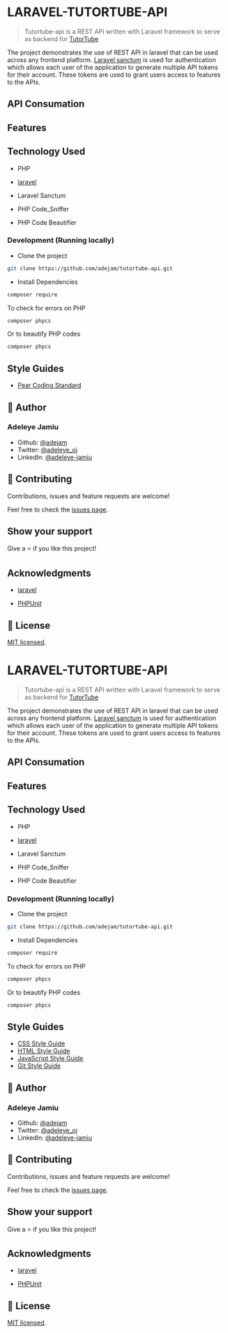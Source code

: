 # LARAVEL-TUTORTUBE-API

> Tutortube-api is a REST API written with Laravel framework to serve as backend for [TutorTube](https://github.com/adejam/tutortube)

The project demonstrates the use of REST API in laravel that can be used across any frontend platform. [Laravel sanctum](https://laravel.com/docs/8.x/sanctum) is used for authentication which allows each user of the application to generate multiple API tokens for their account. These tokens are used to grant users access to features to the APIs.

## API Consumation

## Features

## Technology Used

- PHP

- [laravel](https://laravel.com/)

- Laravel Sanctum

- PHP Code_Sniffer

- PHP Code Beautifier

### Development (Running locally)

-   Clone the project

```bash
git clone https://github.com/adejam/tutortube-api.git

```

-   Install Dependencies

```bash
composer require
```

To check for errors on PHP

```bash
composer phpcs
```

Or to beautify PHP codes

```bash
composer phpcs
```

## Style Guides

-   [Pear Coding Standard](https://pear.php.net/manual/en/standards.php)

## 👤 Author

### Adeleye Jamiu

-   Github: [@adejam](http://github.com/adejam)
-   Twitter: [@adeleye_oj](https://twitter.com/Adeleye_oj)
-   LinkedIn: [@adeleye-jamiu](https://linkedin.com/in/adeleye-jamiu)

## 🤝 Contributing

Contributions, issues and feature requests are welcome!

Feel free to check the [issues page](../../issues).

## Show your support

Give a ⭐️ if you like this project!

## Acknowledgments

-   [laravel](https://laravel.com/)

-   [PHPUnit](https://phpunit.de/)

## 📝 License

[MIT licensed](./LICENSE).
# LARAVEL-TUTORTUBE-API

> Tutortube-api is a REST API written with Laravel framework to serve as backend for [TutorTube](https://github.com/adejam/tutortube)

The project demonstrates the use of REST API in laravel that can be used across any frontend platform. [Laravel sanctum](https://laravel.com/docs/8.x/sanctum) is used for authentication which allows each user of the application to generate multiple API tokens for their account. These tokens are used to grant users access to features to the APIs.

## API Consumation

## Features

## Technology Used

- PHP

- [laravel](https://laravel.com/)

- Laravel Sanctum

- PHP Code_Sniffer

- PHP Code Beautifier

### Development (Running locally)

-   Clone the project

```bash
git clone https://github.com/adejam/tutortube-api.git

```

-   Install Dependencies

```bash
composer require
```

To check for errors on PHP

```bash
composer phpcs
```

Or to beautify PHP codes

```bash
composer phpcs
```

## Style Guides

-   [CSS Style Guide](http://udacity.github.io/frontend-nanodegree-styleguide/css.html)
-   [HTML Style Guide](http://udacity.github.io/frontend-nanodegree-styleguide/index.html)
-   [JavaScript Style Guide](http://udacity.github.io/frontend-nanodegree-styleguide/javascript.html)
-   [Git Style Guide](https://udacity.github.io/git-styleguide/)

## 👤 Author

### Adeleye Jamiu

-   Github: [@adejam](http://github.com/adejam)
-   Twitter: [@adeleye_oj](https://twitter.com/Adeleye_oj)
-   LinkedIn: [@adeleye-jamiu](https://linkedin.com/in/adeleye-jamiu)

## 🤝 Contributing

Contributions, issues and feature requests are welcome!

Feel free to check the [issues page](../../issues).

## Show your support

Give a ⭐️ if you like this project!

## Acknowledgments

-   [laravel](https://laravel.com/)

-   [PHPUnit](https://phpunit.de/)

## 📝 License

[MIT licensed](./LICENSE).
